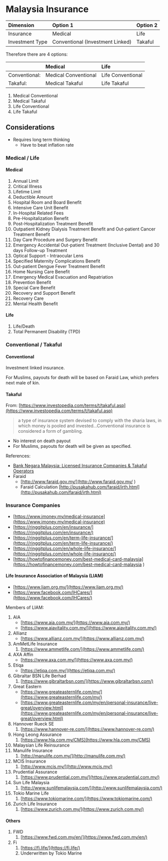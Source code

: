 # Malaysia Insurance

| Dimension | Option 1 | Option 2 |
| :--- | :--- | :--- |
| Insurance | Medical | Life |
| Investment Type | Conventional \(Investment Linked\) | Takaful |

Therefore there are 4 options:

|  | Medical | Life |
| :--- | :--- | :--- |
| Conventional: | Medical Conventional | Life Conventional |
| Takaful: | Medical Takaful | Life Takaful |

1. Medical Conventional
2. Medical Takaful
3. Life Conventional
4. Life Takaful

## Considerations

* Requires long term thinking
  * Have to beat inflation rate

### Medical / Life

#### Medical

1. Annual Limit
2. Critical Illness
3. Lifetime Limit
4. Deductible Amount
5. Hospital Room and Board Benefit
6. Intensive Care Unit Benefit
7. In-Hospital Related Fees
8. Pre-Hospitalization Benefit
9. Post-Hospitalization Treatment Benefit
10. Outpatient Kidney Dialysis Treatment Benefit and Out-patient Cancer Treatment Benefit
11. Day Care Procedure and Surgery Benefit
12. Emergency Accidental Out-patient Treatment \(Inclusive Dental\) and 30 days Follow-up Treatment
13. Optical Support - Intraocular Lens
14. Specified Maternity Complications Benefit
15. Out-patient Dengue Fever Treatment Benefit
16. Home Nursing Care Benefit
17. Emergency Medical Evacuation and Repatriation
18. Prevention Benefit
19. Special Care Benefit
20. Recovery and Support Benefit
21. Recovery Care
22. Mental Health Benefit

#### Life

1. Life/Death
2. Total Permanent Disability \(TPD\)

### Conventional / Takaful

#### Conventional

Investment linked insurance.

For Muslims, payouts for death will be based on Faraid Law, which prefers next male of kin.

#### Takaful

From: [https://www.investopedia.com/terms/t/takaful.asp](https://www.investopedia.com/terms/t/takaful.asp)

> a type of insurance system devised to comply with the sharia laws, in which money is pooled and invested...Conventional insurance is considered a form of gambling.

* No interest on death payout
* For Muslims, payouts for death will be given as specified.

References:

* [Bank Negara Malaysia: Licensed Insurance Companies & Takaful Operators](http://www.bnm.gov.my/index.php?ch=li&cat=insurance&type=TKF)
* Faraid
  * [http://www.faraid.gov.my/](http://www.faraid.gov.my/
    )
  * Faraid Calculation [http://pusakahub.com/faraid/irth.html](http://pusakahub.com/faraid/irth.html)

### Insurance Companies

* [https://www.imoney.my/medical-insurance](https://www.imoney.my/medical-insurance)
* [https://ringgitplus.com/en/insurance/](https://ringgitplus.com/en/insurance/)
* [https://ringgitplus.com/en/term-life-insurance/](https://ringgitplus.com/en/term-life-insurance/)
* [https://ringgitplus.com/en/whole-life-insurance/](https://ringgitplus.com/en/whole-life-insurance/)
* [https://howtofinancemoney.com/best-medical-card-malaysia](https://howtofinancemoney.com/best-medical-card-malaysia
  )

#### Life Insurance Association of Malaysia \(LIAM\)

* [https://www.liam.org.my/](https://www.liam.org.my/)
* [https://www.facebook.com/IHCares/](https://www.facebook.com/IHCares/)

Members of LIAM:

1. AIA
   * [https://www.aia.com.my/](https://www.aia.com.my/)
   * [https://www.aiavitality.com.my/](https://www.aiavitality.com.my/)
2. Allianz
   * [https://www.allianz.com.my/](https://www.allianz.com.my/)
3. AmMetLife Insurance
   1. [https://www.ammetlife.com/](https://www.ammetlife.com/)
4. AXA Affin
   * [https://www.axa.com.my/](https://www.axa.com.my/)
5. Etiqa
   * [https://etiqa.com.my/](https://etiqa.com.my/)
6. Gibraltar BSN Life Berhad
   1. [https://www.gibraltarbsn.com/](https://www.gibraltarbsn.com/)
7. Great Eastern
   * [https://www.greateasternlife.com/my/](https://www.greateasternlife.com/my/)
   * [https://www.greateasternlife.com/my/en/personal-insurance/live-great/overview.html](https://www.greateasternlife.com/my/en/personal-insurance/live-great/overview.html)
8. Hannover Rueck SE
   1. [https://www.hannover-re.com/](https://www.hannover-re.com/)
9. Hong Leong Assurance
   1. [https://www.hla.com.my/CMS](https://www.hla.com.my/CMS)
10. Malaysian Life Reinsurance
11. Manulife Insurance
    1. [http://manulife.com.my/](http://manulife.com.my/)
12. MCIS Insurance
    1. [http://www.mcis.my/](http://www.mcis.my/)
13. Prudential Assurance
    1. [https://www.prudential.com.my/](https://www.prudential.com.my/)
14. Sun Life Malaysia
    1. [http://www.sunlifemalaysia.com/](http://www.sunlifemalaysia.com/)
15. Tokio Marine Life
    1. [https://www.tokiomarine.com/](https://www.tokiomarine.com/)
16. Zurich Life Insurance
    1. [https://www.zurich.com.my/](https://www.zurich.com.my/)

#### Others

1. FWD
   1. [https://www.fwd.com.my/en/](https://www.fwd.com.my/en/)
2. Fi
   1. [https://fi.life/](https://fi.life/)
   2. Underwritten by Tokio Marine



